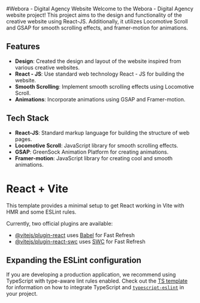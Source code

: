 #Webora - Digital Agency Website
Welcome to the Webora - Digital Agency website project! This project aims to the design and functionality of the creative website using React-JS. Additionally, it utilizes Locomotive Scroll and GSAP for smooth scrolling effects, and framer-motion for animations.

## Features

- **Design**: Created the design and layout of the website inspired from various creative websites.
- **React - JS**: Use standard web technology React - JS for building the website.
- **Smooth Scrolling**: Implement smooth scrolling effects using Locomotive Scroll.
- **Animations**: Incorporate animations using GSAP and Framer-motion.

## Tech Stack

- **React-JS**: Standard markup language for building the structure of web pages.
- **Locomotive Scroll**: JavaScript library for smooth scrolling effects.
- **GSAP**: GreenSock Animation Platform for creating animations.
- **Framer-motion**: JavaScript library for creating cool and smooth animations.


# React + Vite

This template provides a minimal setup to get React working in Vite with HMR and some ESLint rules.

Currently, two official plugins are available:

- [@vitejs/plugin-react](https://github.com/vitejs/vite-plugin-react/blob/main/packages/plugin-react) uses [Babel](https://babeljs.io/) for Fast Refresh
- [@vitejs/plugin-react-swc](https://github.com/vitejs/vite-plugin-react/blob/main/packages/plugin-react-swc) uses [SWC](https://swc.rs/) for Fast Refresh

## Expanding the ESLint configuration

If you are developing a production application, we recommend using TypeScript with type-aware lint rules enabled. Check out the [TS template](https://github.com/vitejs/vite/tree/main/packages/create-vite/template-react-ts) for information on how to integrate TypeScript and [`typescript-eslint`](https://typescript-eslint.io) in your project.
